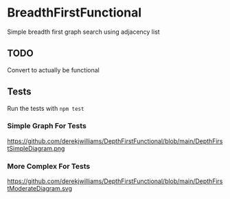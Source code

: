 # BreadthFirstFunctional
Simple breadth first graph search using adjacency list

## TODO

Convert to actually be functional

## Tests

Run the tests with `npm test`

### Simple Graph For Tests

https://github.com/derekjwilliams/DepthFirstFunctional/blob/main/DepthFirstSimpleDiagram.png


### More Complex For Tests

https://github.com/derekjwilliams/DepthFirstFunctional/blob/main/DepthFirstModerateDiagram.svg
